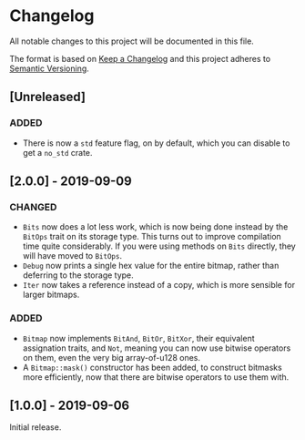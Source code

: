 # Changelog

All notable changes to this project will be documented in this file.

The format is based on [Keep a Changelog](http://keepachangelog.com/en/1.0.0/) and this project
adheres to [Semantic Versioning](http://semver.org/spec/v2.0.0.html).

## [Unreleased]

### ADDED

-   There is now a `std` feature flag, on by default, which you can disable to get a `no_std` crate.

## [2.0.0] - 2019-09-09

### CHANGED

-   `Bits` now does a lot less work, which is now being done instead by the `BitOps` trait on its
    storage type. This turns out to improve compilation time quite considerably. If you were using
    methods on `Bits` directly, they will have moved to `BitOps`.
-   `Debug` now prints a single hex value for the entire bitmap, rather than deferring to the
    storage type.
-   `Iter` now takes a reference instead of a copy, which is more sensible for larger bitmaps.

### ADDED

-   `Bitmap` now implements `BitAnd`, `BitOr`, `BitXor`, their equivalent assignation traits, and
    `Not`, meaning you can now use bitwise operators on them, even the very big array-of-u128 ones.
-   A `Bitmap::mask()` constructor has been added, to construct bitmasks more efficiently, now that
    there are bitwise operators to use them with.

## [1.0.0] - 2019-09-06

Initial release.

